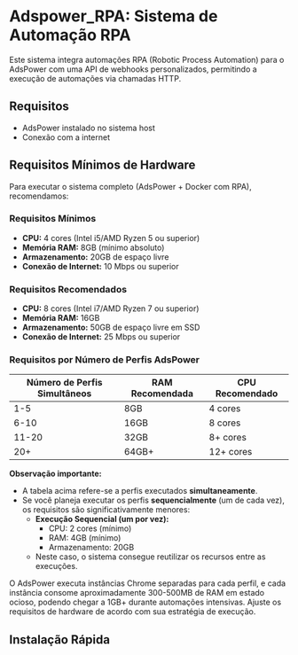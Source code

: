 # Adspower_RPA: Sistema de Automação RPA

Este sistema integra automações RPA (Robotic Process Automation) para o AdsPower com uma API de webhooks personalizados, permitindo a execução de automações via chamadas HTTP.

## Requisitos

- AdsPower instalado no sistema host
- Conexão com a internet

## Requisitos Mínimos de Hardware

Para executar o sistema completo (AdsPower + Docker com RPA), recomendamos:

### Requisitos Mínimos
- **CPU:** 4 cores (Intel i5/AMD Ryzen 5 ou superior)
- **Memória RAM:** 8GB (mínimo absoluto)
- **Armazenamento:** 20GB de espaço livre
- **Conexão de Internet:** 10 Mbps ou superior

### Requisitos Recomendados
- **CPU:** 8 cores (Intel i7/AMD Ryzen 7 ou superior)
- **Memória RAM:** 16GB
- **Armazenamento:** 50GB de espaço livre em SSD
- **Conexão de Internet:** 25 Mbps ou superior

### Requisitos por Número de Perfis AdsPower
| Número de Perfis **Simultâneos** | RAM Recomendada | CPU Recomendado |
|------------------|-----------------|-----------------|
| 1-5              | 8GB             | 4 cores         |
| 6-10             | 16GB            | 8 cores         |
| 11-20            | 32GB            | 8+ cores        |
| 20+              | 64GB+           | 12+ cores       |

**Observação importante:** 
- A tabela acima refere-se a perfis executados **simultaneamente**. 
- Se você planeja executar os perfis **sequencialmente** (um de cada vez), os requisitos são significativamente menores:
  - **Execução Sequencial (um por vez):** 
    - CPU: 2 cores (mínimo)
    - RAM: 4GB (mínimo)
    - Armazenamento: 20GB
  - Neste caso, o sistema consegue reutilizar os recursos entre as execuções.

O AdsPower executa instâncias Chrome separadas para cada perfil, e cada instância consome aproximadamente 300-500MB de RAM em estado ocioso, podendo chegar a 1GB+ durante automações intensivas. Ajuste os requisitos de hardware de acordo com sua estratégia de execução.

## Instalação Rápida
